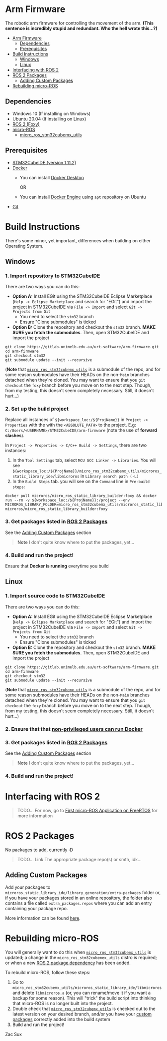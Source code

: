 # Arm Firmware

The robotic arm firmware for controlling the movement of the arm. **(This sentence is incredibly stupid and redundant. Who the hell wrote this...?)**

- [Arm Firmware](#arm-firmware)
	- [Dependencies](#dependencies)
	- [Prerequisites](#prerequisites)
- [Build Instructions](#build-instructions)
	- [Windows](#windows)
	- [Linux](#linux)
- [Interfacing with ROS 2](#interfacing-with-ros-2)
- [ROS 2 Packages](#ros-2-packages)
	- [Adding Custom Packages](#adding-custom-packages)
- [Rebuilding micro-ROS](#rebuilding-micro-ros)

## Dependencies

- Windows 10 (If installing on Windows)
- Ubuntu 20.04 (If installing on Linux)
- [ROS 2 (Foxy)](https://docs.ros.org/en/foxy/index.html)
- [micro-ROS](https://micro.ros.org/)
	- [micro_ros_stm32cubemx_utils](https://github.com/micro-ROS/micro_ros_stm32cubemx_utils)

## Prerequisites

- [STM32CubeIDE (version 1.11.2)](https://www.st.com/en/development-tools/stm32cubeide.html)
- [Docker](https://www.docker.com)
	- You can install [Docker Desktop](https://www.docker.com/)

		OR
	- You can install [Docker Engine](https://docs.docker.com/engine/install/ubuntu/) using `apt` repository on Ubuntu
- [Git](https://git-scm.com/)

# Build Instructions

There's some minor, yet important, differences when building on either Operating System.

## Windows

### 1. Import repository to STM32CubeIDE

There are two ways you can do this:
- **Option A:** Install EGit using the STM32CubeIDE Eclipse Marketplace (`Help -> Eclipse Marketplace` and search for "EGit") and import the project in STM32CubeIDE via `File -> Import` and select `Git -> Projects from Git`
	- You need to select the `stm32` branch
	- Ensure "Clone submodules" is ticked
- **Option B:** Clone the repository and checkout the `stm32` branch. **MAKE SURE you fetch the submodules**. Then, open STM32CubeIDE and import the project
```
git clone https://gitlab.unimelb.edu.au/urt-software/arm-firmware.git
cd arm-firmware
git checkout stm32
git submodule update --init --recursive
```

(**Note** that [`micro_ros_stm32cubemx_utils`](https://github.com/micro-ROS/micro_ros_stm32cubemx_utils) is a submodule of the repo, and for some reason submodules have their HEADs on the non-`Main` branches detached when they're cloned. You may want to ensure that you `git checkout` the `foxy` branch before you move on to the next step. Though, from my testing, this doesn't seem completely necessary. Still, it doesn't hurt...)  

### 2. Set up the build project

Replace all instances of `${workspace_loc:/${ProjName}}` in `Project -> Properties` with the with the `<ABSOLUTE_PATH>` to the project. E.g: `C:/Users/<USERNAME>/STM32CubeIDE/arm-firmware` (note the use of **forward slashes**).

In `Project -> Properties -> C/C++ Build -> Settings`, there are two instances:
1. In the `Tool Settings` tab, select `MCU GCC Linker -> Libraries`. You will see `${workspace_loc:/${ProjName}}/micro_ros_stm32cubemx_utils/microros_static_library_ide/libmicroros` in `Library search path (-L)`
2. In the `Build Steps` tab. you will see on the `Command` line in `Pre-build steps`:
```
docker pull microros/micro_ros_static_library_builder:foxy && docker run --rm -v ${workspace_loc:/${ProjName}}:/project --env MICROROS_LIBRARY_FOLDER=micro_ros_stm32cubemx_utils/microros_static_library_ide microros/micro_ros_static_library_builder:foxy
```

### 3. Get packages listed in [ROS 2 Packages](#ros-2-packages)

See the [Adding Custom Packages](#adding-custom-packages) section

> **Note** I don't quite know where to put the packages, yet...

### 4. Build and run the project!

Ensure that **Docker is running** everytime you build

## Linux

### 1. Import source code to STM32CubeIDE

There are two ways you can do this:
- **Option A:** Install EGit using the STM32CubeIDE Eclipse Marketplace (`Help -> Eclipse Marketplace` and search for "EGit") and import the project in STM32CubeIDE via `File -> Import` and select `Git -> Projects from Git`
	- You need to select the `stm32` branch
	- Ensure "Clone submodules" is ticked
- **Option B:** Clone the repository and checkout the `stm32` branch. **MAKE SURE you fetch the submodules**. Then, open STM32CubeIDE and import the project
```
git clone https://gitlab.unimelb.edu.au/urt-software/arm-firmware.git
cd arm-firmware
git checkout stm32
git submodule update --init --recursive
```

(**Note** that [`micro_ros_stm32cubemx_utils`](https://github.com/micro-ROS/micro_ros_stm32cubemx_utils) is a submodule of the repo, and for some reason submodules have their HEADs on the non-`Main` branches detached when they're cloned. You may want to ensure that you `git checkout` the `foxy` branch before you move on to the next step. Though, from my testing, this doesn't seem completely necessary. Still, it doesn't hurt...)  

### 2. Ensure that that [non-privileged users can run Docker](https://docs.docker.com/engine/install/linux-postinstall/)

### 3. Get packages listed in [ROS 2 Packages](#ros-2-packages)

See the [Adding Custom Packages](#adding-custom-packages) section

> **Note** I don't quite know where to put the packages, yet...

### 4. Build and run the project!

# Interfacing with ROS 2

> TODO... For now, go to [First micro-ROS Application on FreeRTOS](https://micro.ros.org/docs/tutorials/core/first_application_rtos/freertos/) for more information 

# ROS 2 Packages

No packages to add, currently :D

> TODO... Link The appropriate package repo(s) or smth, idk...

## Adding Custom Packages

Add your packages to `microros_static_library_ide/library_generation/extra-packages` folder or, if you have your packages stored in an online repository, the folder also contains a file called `extra_packages.repos` where you can add an entry containing your package repo.

More information can be found [here](https://github.com/micro-ROS/micro_ros_stm32cubemx_utils#adding-custom-packages).

# Rebuilding micro-ROS

You will generally want to do this when [`micro_ros_stm32cubemx_utils`](https://github.com/micro-ROS/micro_ros_stm32cubemx_utils) is updated; a change in the `micro_ros_stm32cubemex_utils` distro is required; or when a new [ROS 2 package dependency](#ros-2-packages) has been added.

To rebuild micro-ROS, follow these steps:
1. Go to `micro_ros_stm32cubemx_utils/microros_static_library_ide/libmicroros` and delete `libmicroros.a` (or, you can rename/move it if you want a backup for some reason). This will "trick" the build script into thinking that micro-ROS is no longer built into the project.
2. Double check that [`micro_ros_stm32cubemx_utils`](https://github.com/micro-ROS/micro_ros_stm32cubemx_utils) is checked out to the latest version on your desired branch, and/or you have your [custom packages](#adding-custom-packages) correctly added into the build system
3. Build and run the project!

Zac Sux

